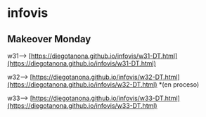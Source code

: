 # infovis

## Makeover Monday

w31--> [https://diegotanona.github.io/infovis/w31-DT.html](https://diegotanona.github.io/infovis/w31-DT.html)

w32--> [https://diegotanona.github.io/infovis/w32-DT.html](https://diegotanona.github.io/infovis/w32-DT.html) *(en proceso)

w33--> [https://diegotanona.github.io/infovis/w33-DT.html](https://diegotanona.github.io/infovis/w33-DT.html)
